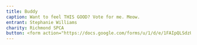 ```yaml
---
title: Buddy
caption: Want to feel THIS GOOD? Vote for me. Meow.
entrant: Stephanie Williams
charity: Richmond SPCA
button: <form action="https://docs.google.com/forms/u/1/d/e/1FAIpQLSdzUJXlkfiStgM9wHsdLnmQo1ncyQ-LC36fCKde7XZ6-dlDCw/formResponse" method="post"><div class="form-element"></div><span>Votes</span><input type="text" name="entry.948502369" required placeholder="$"></br><button type="submit" name="button">Cast Votes</button></form>
---
```

